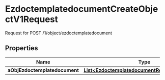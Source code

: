 

# EzdoctemplatedocumentCreateObjectV1Request

Request for POST /1/object/ezdoctemplatedocument

## Properties

| Name | Type | Description | Notes |
|------------ | ------------- | ------------- | -------------|
|**aObjEzdoctemplatedocument** | [**List&lt;EzdoctemplatedocumentRequestCompound&gt;**](EzdoctemplatedocumentRequestCompound.md) |  |  |



